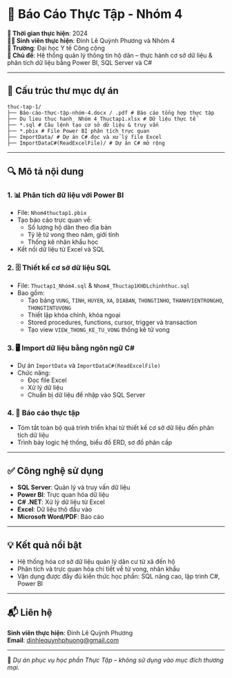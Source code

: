 # 📘 Báo Cáo Thực Tập - Nhóm 4

**📅 Thời gian thực hiện**: 2024  
**👩‍💻 Sinh viên thực hiện**: Đinh Lê Quỳnh Phương và Nhóm 4  
**🏫 Trường**: Đại học Y tế Công cộng  
**💼 Chủ đề**: Hệ thống quản lý thông tin hộ dân – thực hành cơ sở dữ liệu & phân tích dữ liệu bằng Power BI, SQL Server và C#

---

## 📁 Cấu trúc thư mục dự án

```plaintext
thuc-tap-1/
├── Báo-cáo-thực-tập-nhóm-4.docx / .pdf # Báo cáo tổng hợp thực tập
├── Du lieu thuc hanh_ Nhóm 4 Thuctap1.xlsx # Dữ liệu thực tế
├── *.sql # Câu lệnh tạo cơ sở dữ liệu & truy vấn
├── *.pbix # File Power BI phân tích trực quan
├── ImportData/ # Dự án C# đọc và xử lý file Excel
├── ImportDataC#(ReadExcelFile)/ # Dự án C# mở rộng
```

---

## 🔍 Mô tả nội dung

### 1. 📊 **Phân tích dữ liệu với Power BI**
- File: `Nhom4thuctap1.pbix`
- Tạo báo cáo trực quan về:
  - Số lượng hộ dân theo địa bàn
  - Tỷ lệ tử vong theo năm, giới tính
  - Thống kê nhân khẩu học
- Kết nối dữ liệu từ Excel và SQL

### 2. 🗄️ **Thiết kế cơ sở dữ liệu SQL**
- File: `Thuctap1_Nhóm4.sql` & `Nhom4_Thuctap1KHDLchinhthuc.sql`
- Bao gồm:
  - Tạo bảng `VUNG`, `TINH`, `HUYEN`, `XA`, `DIABAN`, `THONGTINHO`, `THANHVIENTRONGHO`, `THONGTINTUVONG`
  - Thiết lập khóa chính, khóa ngoại
  - Stored procedures, functions, cursor, trigger và transaction
  - Tạo view `VIEW_THONG_KE_TU_VONG` thống kê tử vong

### 3. 🖥️ **Import dữ liệu bằng ngôn ngữ C#**
- Dự án `ImportData` và `ImportDataC#(ReadExcelFile)`
- Chức năng:
  - Đọc file Excel
  - Xử lý dữ liệu
  - Chuẩn bị dữ liệu để nhập vào SQL Server

### 4. 📑 **Báo cáo thực tập**
- Tóm tắt toàn bộ quá trình triển khai từ thiết kế cơ sở dữ liệu đến phân tích dữ liệu
- Trình bày logic hệ thống, biểu đồ ERD, sơ đồ phân cấp

---

## ✅ Công nghệ sử dụng

- **SQL Server**: Quản lý và truy vấn dữ liệu
- **Power BI**: Trực quan hóa dữ liệu
- **C# .NET**: Xử lý dữ liệu từ Excel
- **Excel**: Dữ liệu thô đầu vào
- **Microsoft Word/PDF**: Báo cáo

---

## 💡 Kết quả nổi bật

- Hệ thống hóa cơ sở dữ liệu quản lý dân cư từ xã đến hộ
- Phân tích và trực quan hóa chi tiết về tử vong, nhân khẩu
- Vận dụng được đầy đủ kiến thức học phần: SQL nâng cao, lập trình C#, Power BI

---

## 📬 Liên hệ

**Sinh viên thực hiện**: Đinh Lê Quỳnh Phương  
**Email**: dinhlequynhphuong@gmail.com

---

📎 *Dự án phục vụ học phần Thực Tập – không sử dụng vào mục đích thương mại.*
